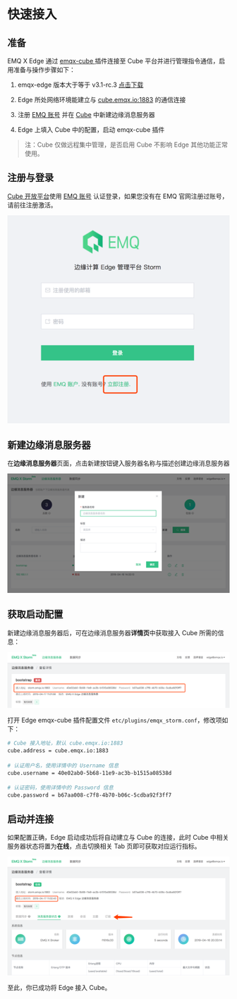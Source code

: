 # 快速接入

## 准备

EMQ X Edge 通过 [emqx-cube ](http://github.com/emqx/emqx-cube]) 插件连接至 Cube 平台并进行管理指令通信，启用准备与操作步骤如下：

1. emqx-edge 版本大于等于 v3.1-rc.3 [点击下载](https://www.emqx.io/downloads/emq/edge?osType=Raspberry%20Pi#download)

2. Edge 所处网络环境能建立与 [cube.emqx.io:1883](cube.emqx.io:1883) 的通信连接

3. 注册 [EMQ 账号](https://www.emqx.io/account?tab=register) 并在 [Cube](https://cube.emqx.io) 中新建边缘消息服务器

4. Edge 上填入 Cube 中的配置，启动 emqx-cube 插件



> 注：Cube 仅做远程集中管理，是否启用 Cube 不影响 Edge 其他功能正常使用。







## 注册与登录

[Cube  开放平台](https://cube.emqx.io)使用 [EMQ 账号](https://www.emqx.io/account?tab=register) 认证登录，如果您没有在 EMQ 官网注册过账号，请前往注册激活。



<img src="../_assets/image-20190417102754900.png" class="medium-size">







## 新建边缘消息服务器

在**边缘消息服务器**页面，点击新建按钮键入服务器名称与描述创建边缘消息服务器

![image-20190417103438477](../_assets/image-20190417103438477.png)







## 获取启动配置

新建边缘消息服务器后，可在边缘消息服务器**详情页**中获取接入 Cube 所需的信息：

![image-20190417110224702](../_assets/image-20190417110224702.png)



打开 Edge emqx-cube 插件配置文件 `etc/plugins/emqx_storm.conf`，修改项如下：

```bash
# Cube 接入地址，默认 cube.emqx.io:1883
cube.address = cube.emqx.io:1883

# 认证用户名，使用详情中的 Username 信息
cube.username = 40e02ab0-5b68-11e9-ac3b-b1515a08538d

# 认证密码，使用详情中的 Password 信息
cube.password = b67aa008-c7f8-4b70-b06c-5cdba92f3ff7
```







## 启动并连接

如果配置正确，Edge 启动成功后将自动建立与 Cube 的连接，此时 Cube 中相关服务器状态将置为**在线**，点击切换相关 Tab 页即可获取对应运行指标。

![image-20190417110334547](../_assets/image-20190417110334547.png)



至此，你已成功将 Edge 接入 Cube。

